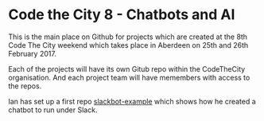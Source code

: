 # Code the City 8 - Chatbots and AI

This is the main place on Github for projects which are created at the 8th Code The City weekend which takes place in Aberdeen on 25th and 26th February 2017.

Each of the projects will have its own Gitub repo within the CodeTheCity organisation. And each project team will have memembers with access to the repos. 

Ian has set up a first repo [slackbot-example](https://github.com/CodeTheCity/slackbot-example) which shows how he created a chatbot to run under Slack. 
